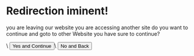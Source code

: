<script>
    if(window.location.href.indexOf("?") < -1) {
       window.location.href = "404"
    }

    var request = window.location.href.slice(window.location.href.indexOf('?') + 1);

    console.log("Url for Redirec:")
    console.log(request)

    // document.getElementById("message").innerHTML = request;

    function StartRedirect() {
        window.location.href = request;
    }
</script>

# Redirection iminent!

<p>you are leaving our website you are accessing another site do you want to continue and goto to other Website you have sure to continue?</p>\
<button onclick="StartRedirect()">Yes and Continue</button>\
<button href="..">No and Back</button>
